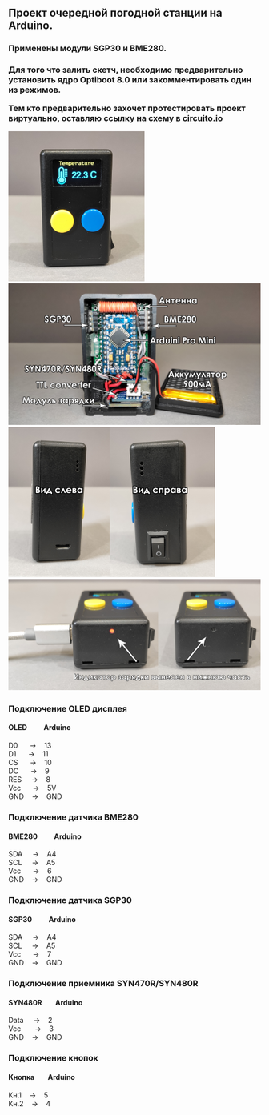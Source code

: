 <h2>Проект очередной погодной станции на Arduino.</h2>
<h3>Применены модули SGP30 и BME280.<h3>
<p>Для того что залить скетч, необходимо предварительно установить ядро Optiboot 8.0 или закомментировать один из режимов.</p>
<p>Тем кто предварительно захочет протестировать проект виртуально, оставляю ссылку на схему в <a href="https://www.circuito.io/app?components=97,97,11114,13813,35286,466193,999979">circuito.io</a></p>
<img src="https://raw.githubusercontent.com/pavel-fomychov/weather-station/main/IMG_20201125_195030.jpg" style="max-height:300px; !important">
<img src="https://raw.githubusercontent.com/pavel-fomychov/weather-station/main/IMG_20201125_194918.jpg" style="max-height:300px; !important">
<img src="https://raw.githubusercontent.com/pavel-fomychov/weather-station/main/IMG_20201125_194944.jpg" style="max-height:300px; !important">
<img src="https://raw.githubusercontent.com/pavel-fomychov/weather-station/main/IMG_20201125_195118.jpg" style="max-height:300px; !important">
  
<h3>Подключение OLED дисплея</h3>
<h4>OLED&nbsp;&nbsp;&nbsp;&nbsp;&nbsp;&nbsp;&nbsp;&nbsp;&nbsp;&nbsp;Аrduino</h4>
<div>D0&nbsp;&nbsp;&nbsp;&nbsp;&nbsp;&nbsp;->&nbsp;&nbsp;&nbsp;&nbsp;13</div>
<div>D1&nbsp;&nbsp;&nbsp;&nbsp;&nbsp;&nbsp;->&nbsp;&nbsp;&nbsp;&nbsp;11</div>
<div>CS&nbsp;&nbsp;&nbsp;&nbsp;&nbsp;&nbsp;->&nbsp;&nbsp;&nbsp;&nbsp;10</div>
<div>DC&nbsp;&nbsp;&nbsp;&nbsp;&nbsp;&nbsp;->&nbsp;&nbsp;&nbsp;&nbsp;9</div>
<div>RES&nbsp;&nbsp;&nbsp;&nbsp;&nbsp;->&nbsp;&nbsp;&nbsp;&nbsp;8</div>
<div>Vcc&nbsp;&nbsp;&nbsp;&nbsp;&nbsp;&nbsp;->&nbsp;&nbsp;&nbsp;&nbsp;5V</div>
<div>GND&nbsp;&nbsp;&nbsp;&nbsp;->&nbsp;&nbsp;&nbsp;&nbsp;GND</div>

<h3>Подключение датчика BME280</h3>
<h4>BME280&nbsp;&nbsp;&nbsp;&nbsp;&nbsp;&nbsp;&nbsp;&nbsp;&nbsp;&nbsp;Аrduino</h4>
<div>SDA&nbsp;&nbsp;&nbsp;&nbsp;&nbsp;->&nbsp;&nbsp;&nbsp;&nbsp;A4</div>
<div>SCL&nbsp;&nbsp;&nbsp;&nbsp;&nbsp;->&nbsp;&nbsp;&nbsp;&nbsp;A5</div>
<div>Vcc&nbsp;&nbsp;&nbsp;&nbsp;&nbsp;&nbsp;->&nbsp;&nbsp;&nbsp;&nbsp;6</div>
<div>GND&nbsp;&nbsp;&nbsp;&nbsp;->&nbsp;&nbsp;&nbsp;&nbsp;GND</div>

<h3>Подключение датчика SGP30</h3>
<h4>SGP30&nbsp;&nbsp;&nbsp;&nbsp;&nbsp;&nbsp;&nbsp;&nbsp;&nbsp;&nbsp;Аrduino</h4>
<div>SDA&nbsp;&nbsp;&nbsp;&nbsp;&nbsp;->&nbsp;&nbsp;&nbsp;&nbsp;A4</div>
<div>SCL&nbsp;&nbsp;&nbsp;&nbsp;&nbsp;->&nbsp;&nbsp;&nbsp;&nbsp;A5</div>
<div>Vcc&nbsp;&nbsp;&nbsp;&nbsp;&nbsp;&nbsp;->&nbsp;&nbsp;&nbsp;&nbsp;7</div>
<div>GND&nbsp;&nbsp;&nbsp;&nbsp;->&nbsp;&nbsp;&nbsp;&nbsp;GND</div>

<h3>Подключение приемника SYN470R/SYN480R</h3>
<h4>SYN480R&nbsp;&nbsp;&nbsp;&nbsp;&nbsp;&nbsp;&nbsp;&nbsp;Аrduino</h4>
<div>Data&nbsp;&nbsp;&nbsp;&nbsp;&nbsp;->&nbsp;&nbsp;&nbsp;&nbsp;2</div>
<div>Vcc&nbsp;&nbsp;&nbsp;&nbsp;&nbsp;&nbsp;&nbsp;->&nbsp;&nbsp;&nbsp;&nbsp;3</div>
<div>GND&nbsp;&nbsp;&nbsp;&nbsp;->&nbsp;&nbsp;&nbsp;&nbsp;GND</div>

<h3>Подключение кнопок</h3>
<h4>Кнопка&nbsp;&nbsp;&nbsp;&nbsp;&nbsp;&nbsp;&nbsp;&nbsp;Аrduino</h4>
<div>Кн.1&nbsp;&nbsp;&nbsp;&nbsp;->&nbsp;&nbsp;&nbsp;&nbsp;5</div>
<div>Кн.2&nbsp;&nbsp;&nbsp;&nbsp;->&nbsp;&nbsp;&nbsp;&nbsp;4</div>

